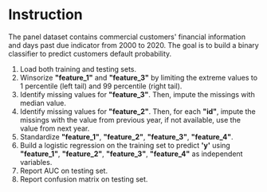 # Instruction
The panel dataset contains commercial customers' financial information and days past due indicator from 2000 to 2020. The goal is to build a binary classifier to predict customers default probability. 

1. Load both training and testing sets.
2. Winsorize **"feature_1"** and **"feature_3"** by limiting the extreme values to 1 percentile (left tail) and 99 percentile (right tail).
3. Identify missing values for **"feature_3"**. Then, impute the missings with median value.
4. Identify missing values for **"feature_2"**. Then, for each **"id"**, impute the missings with the value from previous year, if not available, use the value from next year.
5. Standardize **"feature_1"**, **"feature_2"**, **"feature_3"**, **"feature_4"**.
6. Build a logistic regression on the training set to predict **'y'** using **"feature_1"**, **"feature_2"**, **"feature_3"**, **"feature_4"** as independent variables.
7. Report AUC on testing set.
8. Report confusion matrix on testing set.
